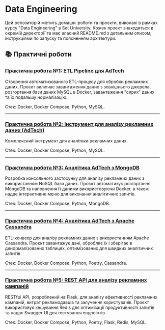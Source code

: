 # Data Engineering

Цей репозиторій містить домашні роботи та проєкти, виконані в рамках курсу "Data Engineering" в Set University.
Кожен проєкт знаходиться в окремій директорії та має власний README.md з детальним описом, інструкціями по запуску та
поясненням архітектури.

## 📚 Практичні роботи

### [Практична робота №1: ETL Pipeline для AdTech](./HW-1/README.md)

Створення автоматизованого ETL-процесу для обробки рекламних даних. Проєкт включає завантаження даних з зовнішнього
джерела, розгортання бази даних MySQL в Docker, завантаження "сирих" даних та їх подальшу нормалізацію.

Стек: Docker, Docker Compose, Python, MySQL.

---

### [Практична робота №2: Інструмент для аналізу рекламних даних (AdTech)](HW-2/analyze-ads/README.md)

Комплексний інструмент для аналітики рекламних даних.

Стек: Docker, Docker Compose, Python, MySQL.

---

### [Практична робота №3: Аналітика AdTech з MongoDB](HW-3/analyze-ads-nosql/README.md)

Розробка консольного застосунку для аналізу рекламних даних з використанням NoSQL бази даних. Проєкт автоматизує
розгортання MongoDB та наповнення її даними використовуючи Docker, а також надає інтерактивне меню для виконання
аналітичних
запитів.

Стек: Docker, Docker Compose, Python, MongoDB.

---

### [Практична робота №4: Аналітика AdTech з Apache Cassandra](HW-4/analyze-ads-cassandra/README.md)

ETL-конвеєр для аналізу рекламних даних з використанням Apache Cassandra. Проєкт завантажує дані, обробляє їх і зберігає
в денормалізованих таблицях, оптимізованих для швидких аналітичних запитів.

Стек: Docker, Docker Compose, Python, Poetry, Cassandra.

---

### [Практична робота №5: REST API для аналізу рекламних кампаній](HW-5/analyze-ads-rest-api/README.md)

RESTful API, розроблений на Flask, для аналізу ефективності рекламних кампаній, витрат рекламодавців та залучення
користувачів. Проєкт використовує кешування Redis для оптимізації продуктивності запитів та надає Swagger UI для
тестування ендпоінтів.

Стек: Docker, Docker Compose, Python, Poetry, Flask, Redis, MySQL.